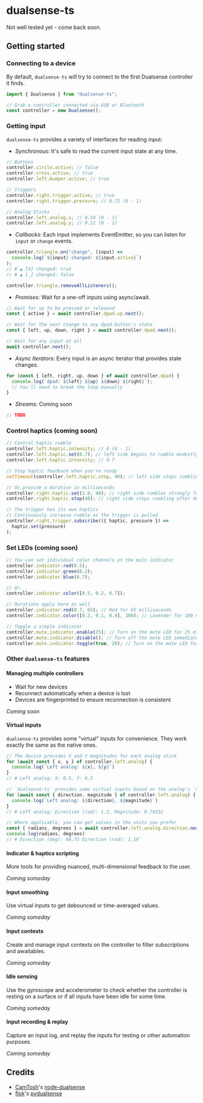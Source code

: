 # dualsense-ts

Not well tested yet - come back soon.

## Getting started

### Connecting to a device

By default, `dualsense-ts` will try to connect to the first Dualsense controller it finds.

```typescript
import { Dualsense } from "dualsense-ts";

// Grab a controller connected via USB or Bluetooth
const controller = new Dualsense();
```

### Getting input

`dualsense-ts` provides a variety of interfaces for reading input:

- _Synchronous_: It's safe to read the current input state at any time.

```typescript
// Buttons
controller.circle.active; // false
controller.cross.active; // true
controller.left.bumper.active; // true

// Triggers
controller.right.trigger.active; // true
controller.right.trigger.pressure; // 0.72 (0 - 1)

// Analog Sticks
controller.left.analog.x; // 0.50 (0 - 1)
controller.left.analog.y; // 0.11 (0 - 1)
```

- _Callbacks_: Each input implements EventEmitter, so you can listen for `input` or `change` events.

```typescript
controller.triangle.on("change", (input) =>
  console.log(`${input} changed: ${input.active}`)
);
// # ▲ [X] changed: true
// # ▲ [_] changed: false

controller.triangle.removeAllListeners();
```

- _Promises_: Wait for a one-off inputs using async/await.

```typescript
// Wait for up to be pressed or released
const { active } = await controller.dpad.up.next();

// Wait for the next change to any dpad button's state
const { left, up, down, right } = await controller.dpad.next();

// Wait for any input at all
await controller.next();
```

- _Async Iterators_: Every input is an async iterator that provides state changes.

```typescript
for (const { left, right, up, down } of await controller.dpad) {
  console.log(`dpad: ${left} ${up} ${down} ${right}`);
  // You'll need to break the loop manually
}
```

- _Streams_: Coming soon

```typescript
// TODO
```

### Control haptics (coming soon)

```typescript
// Control haptic rumble
controller.left.haptic.intensity; // 0 (0 - 1)
controller.left.haptic.set(0.7); // left side begins to rumble modestly
controller.left.haptic.intensity; // 0.7

// Stop haptic feedback when you're ready
setTimeout(controller.left.haptic.stop, 40); // left side stops rumbling after 40 milliseconds

// Or provide a duration in milliseconds
controller.right.haptic.set(1.0, 40); // right side rumbles strongly for 40 milliseconds
controller.right.haptic.stop(40); // right side stops rumbling after 40 milliseconds

// The trigger has its own haptics
// Continuously increase rumble as the trigger is pulled
controller.right.trigger.subscribe(({ haptic, pressure }) =>
  haptic.set(pressure)
);
```

### Set LEDs (coming soon)

```typescript
// You can set individual color channels on the main indicator
controller.indicator.red(0.5);
controller.indicator.green(0.2);
controller.indicator.blue(0.7);

// Or...
controller.indicator.color([0.5, 0.2, 0.7]);

// Durations apply here as well
controller.indicator.red(0.7, 65); // Red for 65 milliseconds
controller.indicator.color([0.2, 0.1, 0.4], 100); // Lavender for 100 milliseconds

// Toggle a simple indicator
controller.mute.indicator.enable(25); // Turn on the mute LED for 25 milliseconds
controller.mute.indicator.disable(); // Turn off the mute LED immediately
controller.mute.indicator.toggle(true, 20); // Turn on the mute LED for 20 milliseconds
```

### Other `dualsense-ts` features

#### Managing multiple controllers

- Wait for new devices
- Reconnect automatically when a device is lost
- Devices are fingerprinted to ensure reconnection is consistent

_Coming soon_

#### Virtual inputs

`dualsense-ts` provides some "virtual" inputs for convenience. They work exactly
the same as the native ones.

```typescript
// The device provides X and Y magnitudes for each analog stick
for (await const { x, y } of controller.left.analog) {
  console.log(`Left analog: ${x}, ${y}`)
}
// # Left analog: X: 0.5, Y: 0.5

// `dualsense-ts` provides some virtual inputs based on the analog's `x` and `y`
for (await const { direction, magnitude } of controller.left.analog) {
  console.log(`Left analog: ${direction}, ${magnitude}`)
}
// # Left analog: Direction (rad): 1.2, Magnitude: 0.74332

// Where applicable, you can get values in the units you prefer
const { radians, degrees } = await controller.left.analog.direction.next()
console.log(radians, degrees)
// # Direction (deg): 68.75 Direction (rad): 1.19`
```

#### Indicator & haptics scripting

More tools for providing nuanced, multi-dimensional feedback to the user.

_Coming someday_

#### Input smoothing

Use virtual inputs to get debounced or time-averaged values.

_Coming someday_

#### Input contexts

Create and manage input contexts on the controller to filter subscriptions and awaitables.

_Coming someday_

#### Idle sensing

Use the gyroscope and accelerometer to check whether the controller is resting on a surface
or if all inputs have been idle for some time.

_Coming someday_

#### Input recording & replay

Capture an input log, and replay the inputs for testing or other automation purposes.

_Coming someday_

## Credits

- [CamTosh](https://github.com/CamTosh)'s [node-dualsense](https://github.com/CamTosh/node-dualsense)
- [flok](https://github.com/flok)'s [pydualsense](https://github.com/flok/pydualsense)
